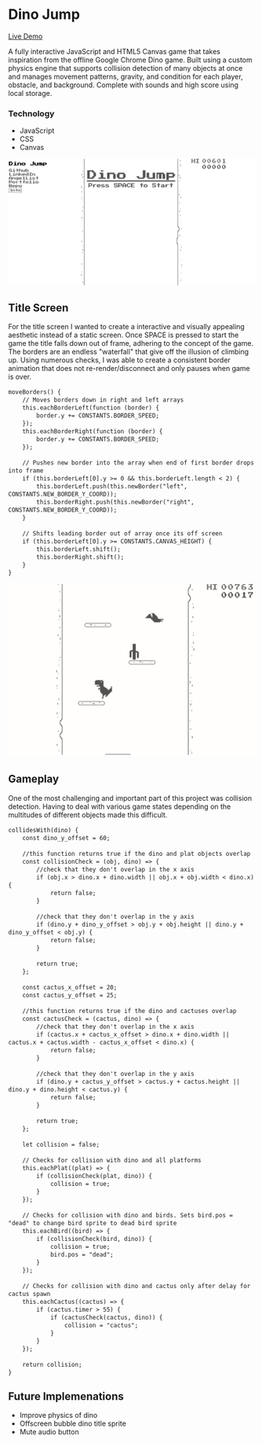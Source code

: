 # Dino Jump

[Live Demo](https://andrewyoo94.github.io/Dino-Jump/)

A fully interactive JavaScript and HTML5 Canvas game that takes inspiration from the offline Google Chrome Dino game. Built using a custom physics engine that supports collision detection of many objects at once and manages movement patterns, gravity, and condition for each player, obstacle, and background. Complete with sounds and high score using local storage.

### Technology 
* JavaScript
* CSS
* Canvas

![](dino-title.gif)

## Title Screen

For the title screen I wanted to create a interactive and visually appealing aesthetic instead of a static screen. Once SPACE is pressed to start the game the title falls down out of frame, adhering to the concept of the game. The borders are an endless "waterfall" that give off the illusion of climbing up. Using numerous checks, I was able to create a consistent border animation that does not re-render/disconnect and only pauses when game is over.  

```
moveBorders() {
    // Moves borders down in right and left arrays
    this.eachBorderLeft(function (border) {
        border.y += CONSTANTS.BORDER_SPEED;
    });
    this.eachBorderRight(function (border) {
        border.y += CONSTANTS.BORDER_SPEED;
    });

    // Pushes new border into the array when end of first border drops into frame
    if (this.borderLeft[0].y >= 0 && this.borderLeft.length < 2) {
        this.borderLeft.push(this.newBorder("left", CONSTANTS.NEW_BORDER_Y_COORD));
        this.borderRight.push(this.newBorder("right", CONSTANTS.NEW_BORDER_Y_COORD));
    }

    // Shifts leading border out of array once its off screen
    if (this.borderLeft[0].y >= CONSTANTS.CANVAS_HEIGHT) {
        this.borderLeft.shift();
        this.borderRight.shift();
    }
}

```

![](dino-gameplay.gif)

## Gameplay

One of the most challenging and important part of this project was collision detection. Having to deal with various game states depending on the multitudes of different objects made this difficult. 

```
collidesWith(dino) {
    const dino_y_offset = 60;

    //this function returns true if the dino and plat objects overlap
    const collisionCheck = (obj, dino) => {
        //check that they don't overlap in the x axis
        if (obj.x > dino.x + dino.width || obj.x + obj.width < dino.x) {
            return false;
        }

        //check that they don't overlap in the y axis
        if (dino.y + dino_y_offset > obj.y + obj.height || dino.y + dino_y_offset < obj.y) {
            return false;
        }

        return true;
    };

    const cactus_x_offset = 20;
    const cactus_y_offset = 25;

    //this function returns true if the dino and cactuses overlap
    const cactusCheck = (cactus, dino) => {
        //check that they don't overlap in the x axis
        if (cactus.x + cactus_x_offset > dino.x + dino.width || cactus.x + cactus.width - cactus_x_offset < dino.x) {
            return false;
        }

        //check that they don't overlap in the y axis
        if (dino.y + cactus_y_offset > cactus.y + cactus.height || dino.y + dino.height < cactus.y) {
            return false;
        }

        return true;
    };

    let collision = false;

    // Checks for collision with dino and all platforms
    this.eachPlat((plat) => {
        if (collisionCheck(plat, dino)) {
            collision = true;
        }
    });

    // Checks for collision with dino and birds. Sets bird.pos = "dead" to change bird sprite to dead bird sprite
    this.eachBird((bird) => {
        if (collisionCheck(bird, dino)) {
            collision = true;
            bird.pos = "dead";
        }
    });

    // Checks for collision with dino and cactus only after delay for cactus spawn
    this.eachCactus((cactus) => {
        if (cactus.timer > 55) {
            if (cactusCheck(cactus, dino)) {
                collision = "cactus";
            }
        }
    });

    return collision;
}

```

## Future Implemenations 
* Improve physics of dino
* Offscreen bubble dino title sprite
* Mute audio button

